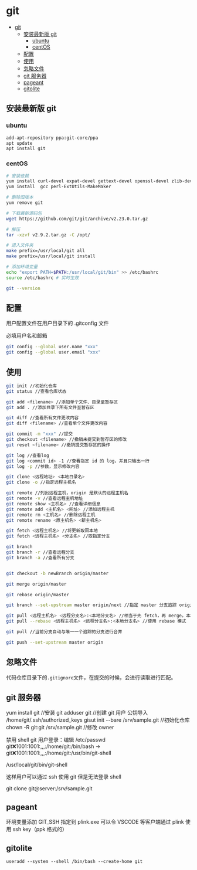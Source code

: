 # git

- [git](#git)
  - [安装最新版 git](#安装最新版-git)
    - [ubuntu](#ubuntu)
    - [centOS](#centos)
  - [配置](#配置)
  - [使用](#使用)
  - [忽略文件](#忽略文件)
  - [git 服务器](#git-服务器)
  - [pageant](#pageant)
  - [gitolite](#gitolite)

## 安装最新版 git

### ubuntu

```bash
add-apt-repository ppa:git-core/ppa
apt update
apt install git
```

### centOS

```bash
# 安装依赖
yum install curl-devel expat-devel gettext-devel openssl-devel zlib-devel
yum install  gcc perl-ExtUtils-MakeMaker

# 删除旧版本
yum remove git

# 下载最新源码包
wget https://github.com/git/git/archive/v2.23.0.tar.gz

# 解压
tar -xzvf v2.9.2.tar.gz -C /opt/

# 进入文件夹
make prefix=/usr/local/git all
make prefix=/usr/local/git install

# 添加环境变量
echo "export PATH=$PATH:/usr/local/git/bin" >> /etc/bashrc
source /etc/bashrc # 实时生效

git --version
```

## 配置

用户配置文件在用户目录下的 .gitconfig 文件

必填用户名和邮箱

```bash
git config --global user.name "xxx"
git config --global user.email "xxx"
```

## 使用

```bash
git init //初始化仓库
git status //查看仓库状态

git add <filename> //添加单个文件、目录至暂存区
git add . //添加目录下所有文件至暂存区

git diff //查看所有文件更改内容
git diff <filename> //查看单个文件更改内容

git commit -m "xxx" //提交
git checkout <filename> //撤销未提交到暂存区的修改
git reset <filename> //撤销提交暂存区的操作

git log //查看log
git log <commit id> -1 //查看指定 id 的 log，并且只输出一行
git log -p //参数，显示修改内容

git clone <远程地址> <本地目录名>
git clone -o //指定远程主机名

git remote //列出远程主机，origin 是默认的远程主机名
git remote -v //查看远程主机地址
git remote show <主机名> //查看详细信息
git remote add <主机名> <网址> //添加远程主机
git remote rm <主机名> //删除远程主机
git remote rename <原主机名> <新主机名>

git fetch <远程主机名> //将更新取回本地
git fetch <远程主机名> <分支名> //取指定分支

git branch
git branch -r //查看远程分支
git branch -a //查看所有分支


git checkout -b newBranch origin/master

git merge origin/master

git rebase origin/master

git branch --set-upstream master origin/next //指定 master 分支追踪 origin/master 分支

git pull <远程主机名> <远程分支名>:<本地分支名> //相当于先 fetch，再 merge。本地分支为当前分支，可以省略。如果当前分支与远程分支存在追踪关系，可以省略远程分支名。如果当前分支只有一个追踪分支，那么主机名也可以省略。
git pull --rebase <远程主机名> <远程分支名>:<本地分支名> //使用 rebase 模式

git pull //当前分支自动与唯一一个追踪的分支进行合并

git push --set-upstream master origin

```

## 忽略文件

代码仓库目录下的`.gitignore`文件，在提交的时候，会进行读取进行匹配。

## git 服务器

yum install git //安装 git
adduser git //创建 git 用户
公钥导入 /home/git/.ssh/authorized_keys
gisut init --bare /srv/sample.git //初始化仓库
chown -R git:git /srv/sample.git //修改 owner

禁用 shell git 用户登录：编辑 /etc/passwd
git:x:1001:1001:,,,:/home/git:/bin/bash -> git:x:1001:1001:,,,:/home/git:/usr/bin/git-shell

/usr/local/git/bin/git-shell

这样用户可以通过 ssh 使用 git 但是无法登录 shell

git clone git@server:/srv/sample.git

## pageant

环境变量添加 GIT_SSH 指定到 plink.exe
可以令 VSCODE 等客户端通过 plink 使用 ssh key（ppk 格式的）

## gitolite

`useradd --system --shell /bin/bash --create-home git`
